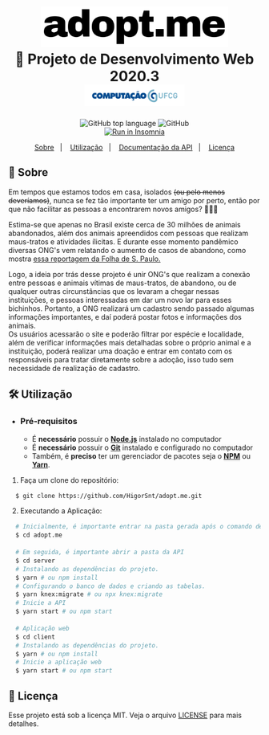 <h1 align="center">
    <img alt="Proffy" src=".github/adopte.me.png" height="80px" />
    <br>🐾 Projeto de Desenvolvimento Web 2020.3<br>
    <img src=".github/cc-ufcg.png" width="200px"/>
</h1>

<p align="center">
  <img alt="GitHub top language" src="https://img.shields.io/github/languages/top/HigorSnt/adopt.me?style=flat-square">
  <img alt="GitHub" src="https://img.shields.io/github/license/HigorSnt/adopt.me?style=flat-square">
  </br>
  <a href="https://insomnia.rest/run/?label=adopt.me&uri=https%3A%2F%2Fraw.githubusercontent.com%2FHigorSnt%2Fadopt.me%2Fmaster%2F.github%2FInsomnia.json" target="_blank"><img src="https://insomnia.rest/images/run.svg" alt="Run in Insomnia"></a>
</p>
<p align="center">
  <a href="#bookmark-sobre">Sobre</a>&nbsp;&nbsp;&nbsp;|&nbsp;&nbsp;&nbsp;
  <a href="#bookmark-sobre">Utilização</a>&nbsp;&nbsp;&nbsp;|&nbsp;&nbsp;&nbsp;
  <a href="./server/README.md">Documentação da API</a>&nbsp;&nbsp;&nbsp;|&nbsp;&nbsp;&nbsp;
  <a href="#memo-licença">Licença</a>
</p>

## 🦉 Sobre

Em tempos que estamos todos em casa, isolados ~~(ou pelo menos deveríamos)~~, nunca se fez tão importante ter um amigo por perto, então por que não facilitar as pessoas a encontrarem novos amigos? 🙆🙆‍♂️
  
Estima-se que apenas no Brasil existe cerca de 30 milhões de animais abandonados, além dos animais apreendidos com pessoas que realizam maus-tratos e atividades ílicitas. E durante esse momento pandêmico diversas ONG's vem relatando o aumento de casos de abandono, como mostra [essa reportagem da Folha de S. Paulo.](https://www1.folha.uol.com.br/cotidiano/2020/06/abandono-de-animais-se-multiplica-na-pandemia-e-atinge-ate-cavalos-e-coelhos.shtml)
  
Logo, a ideia por trás desse projeto é unir ONG's que realizam a conexão entre pessoas e animais vítimas de maus-tratos, de abandono, ou de qualquer outras circunstâncias que os levaram a chegar nessas instituições, e pessoas interessadas em dar um novo lar para esses bichinhos. Portanto, a ONG realizará um cadastro sendo passado algumas informações importantes, e daí poderá postar fotos e informações dos animais.  
Os usuários acessarão o site e poderão filtrar por espécie e localidade, além de verificar informações mais detalhadas sobre o próprio animal e a instituição, poderá realizar uma doação e entrar em contato com os responsáveis para tratar diretamente sobre a adoção, isso tudo sem necessidade de realização de cadastro.

## 🛠 Utilização

- ### **Pré-requisitos**

  - É **necessário** possuir o **[Node.js](https://nodejs.org/en/)** instalado no computador
  - É **necessário** possuir o **[Git](https://git-scm.com/)** instalado e configurado no computador
  - Também, é **preciso** ter um gerenciador de pacotes seja o **[NPM](https://www.npmjs.com/)** ou **[Yarn](https://yarnpkg.com/)**.

1. Faça um clone do repositório:

```sh
  $ git clone https://github.com/HigorSnt/adopt.me.git
```

2. Executando a Aplicação:

```sh
  # Inicialmente, é importante entrar na pasta gerada após o comando de clone
  $ cd adopt.me

  # Em seguida, é importante abrir a pasta da API
  $ cd server
  # Instalando as dependências do projeto.
  $ yarn # ou npm install
  # Configurando o banco de dados e criando as tabelas.
  $ yarn knex:migrate # ou npx knex:migrate
  # Inicie a API
  $ yarn start # ou npm start

  # Aplicação web
  $ cd client
  # Instalando as dependências do projeto.
  $ yarn # ou npm install
  # Inicie a aplicação web
  $ yarn start # ou npm start
```

## 🦊 Licença

Esse projeto está sob a licença MIT. Veja o arquivo [LICENSE](LICENSE.md) para mais detalhes.
